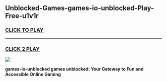 
## Unblocked-Games-games-io-unblocked-Play-Free-u1v1r
<h3>
<a href="https://premium76.site?title=games-io-unblocked&ref=15A">CLICK TO PLAY</a></h3>
<hr>

<h3>
<a href="https://premium76.site?title=games-io-unblocked&ref=15A">CLICK 2 PLAY</a>
  
</h3>

<a href="https://premium76.site?title=games-io-unblocked&ref=15A"><img src="https://clearcache.store/games.png"></a>


**games-io-unblocked games unblocked: Your Gateway to Fun and Accessible Online Gaming**
